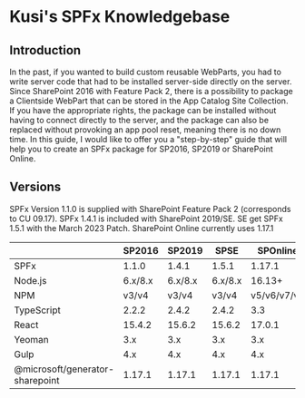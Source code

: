 # Kusi's SPFx Knowledgebase

## Introduction

In the past, if you wanted to build custom reusable WebParts, you had to write server code that had to be installed server-side directly on the server. Since SharePoint 2016 with Feature Pack 2, there is a possibility to package a Clientside WebPart that can be stored in the App Catalog Site Collection. If you have the appropriate rights, the package can be installed without having to connect directly to the server, and the package can also be replaced without provoking an app pool reset, meaning there is no down time. In this guide, I would like to offer you a "step-by-step" guide that will help you to create an SPFx package for SP2016, SP2019 or SharePoint Online.

## Versions

SPFx Version 1.1.0 is supplied with SharePoint Feature Pack 2 (corresponds to CU 09.17). SPFx 1.4.1 is included with SharePoint 2019/SE. SE get SPFx 1.5.1 with the March 2023 Patch. SharePoint Online currently uses 1.17.1

||SP2016|SP2019|SPSE|SPOnline|
|---|---|---|---|---|
|SPFx|1.1.0|1.4.1|1.5.1|1.17.1|
|Node.js|6.x/8.x|6.x/8.x|6.x/8.x|16.13+|
|NPM|v3/v4|v3/v4|v3/v4|v5/v6/v7/v8|
|TypeScript|2.2.2|2.4.2|2.4.2|3.3|
|React|15.4.2|15.6.2|15.6.2|17.0.1|
|Yeoman|3.x|3.x|3.x|3.x|4.x|
|Gulp|4.x|4.x|4.x|4.x|
|\@microsoft/generator-sharepoint|1.17.1|1.17.1|1.17.1|1.17.1|
